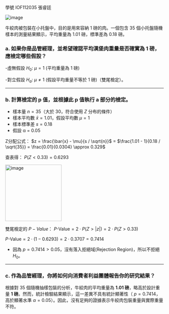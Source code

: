 學號 IOF112035 張睿廷

![image](https://github.com/user-attachments/assets/721356f2-dfd1-4520-b236-c6173577b377)

牛絞肉被包裝在小托盤中，目的是用來容納 1 磅的肉。一個包含 35 個小托盤隨機樣本的測量結果顯示，平均重量為 1.01 磅，標準差為 0.18 磅。

### a. 如果你是品管經理，並希望確認平均漢堡肉重量是否確實為 1 磅，應檢定哪些假設？

   -虛無假設 $H_0$: $\mu = 1$ (平均重量為 1 磅)

   -對立假設 $H_a$:  $\mu \neq 1$ (假設平均重量不等於 1 磅)（雙尾檢定）。
   
---

### b. 計算檢定的 p 值，並根據此 p 值執行 a 部分的檢定。

- 樣本量 $n = 35$（大於 30，符合使用 $Z$ 分布的條件）
- 樣本平均數 $\bar{x} = 1.01$，假設平均數 $\mu = 1$
- 樣本標準差 $s = 0.18$
- 假設 α = 0.05

Z分配公式： $z = \frac{\bar{x} - \mu}{s / \sqrt{n}}$
= $\frac{1.01 - 1}{0.18 / \sqrt{35}} = \frac{0.01}{0.0304} \approx 0.329$

查表得： $P(Z < 0.33) = 0.6293$

<img width="179" alt="image" src="https://github.com/user-attachments/assets/ef1211b4-5540-4d38-8b15-cc39a624362c">

雙尾檢定的 $P-Value$： $P\text{-Value} = 2 \cdot P(Z > |z|) = 2 \cdot P(Z > 0.33)$

$P\text{-Value} = 2 \cdot (1 - 0.6293) = 2 \cdot 0.3707 = 0.7414$

- 因為 $p = 0.7414 > 0.05$，沒有落入拒絕域(Rejection Region)，所以不拒絕 $H_0$。

---

### c. 作為品管經理，你將如何向消費者利益團體報告你的研究結果？

根據對 35 個隨機抽樣包裝的分析，牛絞肉的平均重量為 **1.01 磅**，略高於設計重量 **1 磅**。然而，統計檢驗結果顯示，這一差異不具有統計顯著性（ $p = 0.7414$，高於顯著水準 $\alpha = 0.05$）。因此，沒有足夠的證據表示牛絞肉包裝重量與實際重量不符。
